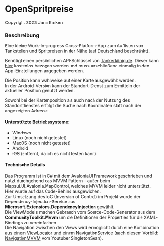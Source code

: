 # OpenSpritpreise
Copyright 2023 Jann Emken

### Beschreibung
Eine kleine Work-in-progress Cross-Platform-App zum Auflisten von Tankstellen und Spritpreisen in der Nähe (auf Deutschland beschränkt).

Benötigt einen persönlichen API-Schlüssel von [Tankerkönig.de](http://tankerkoenig.de/). Dieser kann [hier](https://creativecommons.tankerkoenig.de/) kostenlos bezogen werden und muss anschließend einmalig in den App-Einstellungen angegeben werden.

Die Position kann wahlweise auf einer Karte ausgewählt werden.<br/>
In der Android-Version kann der Standort-Dienst zum Ermitteln der aktuellen Position genutzt werden.

Sowohl bei der Kartenposition als auch nach der Nutzung des Standortdienstes erfolgt die Suche nach Koordinaten statt nach der angezeigten Adresse.

#### Unterstützte Betriebssysteme:
- Windows
- Linux (noch nicht getestet)
- MacOS (noch nicht getestet)
- Android
- ~~iOS~~ (entfernt, da ich es nicht testen kann)

#### Technische Details
Das Programm ist in C# mit dem AvaloniaUI Framework geschrieben und nutzt durchgehend das MVVM Pattern - außer beim Mapsui.UI.Avalonia.MapControl, welches MVVM leider nicht unterstützt. Hier wurde auf das Code-Behind ausgewichen.<br/>
Zur Umsetzung des IoC (Inversion of Control) im Projekt wurde der Dependency-Injection-Service aus **Microsoft.Extensions.DependencyInjection** gewählt.<br/>
Die ViewModels machen Gebrauch vom Source-Code-Generator aus dem **CommunityToolkit.Mvvm** um die Definitionen der Properties für die XAML-Bindings zu vereinfachen.<br/>
Die Navigation zwischen den Views wird ermöglicht durch eine Kombination aus einem [ViewLocator](https://docs.avaloniaui.net/docs/next/concepts/view-locator) und einem NavigationService (nach diesem Vorbild: [NavigationMVVM](https://github.com/SingletonSean/wpf-tutorials/tree/master/NavigationMVVM) vom Youtuber SingletonSean).

